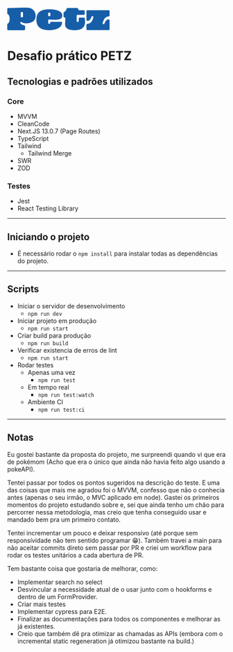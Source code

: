 ![Alt text](/public/images/logo-petz.svg)

# Desafio prático PETZ

## Tecnologias e padrões utilizados

### Core

- MVVM
- CleanCode
- Next.JS 13.0.7 (Page Routes)
- TypeScript
- Tailwind
  - Tailwind Merge
- SWR
- ZOD

### Testes

- Jest
- React Testing Library

***

## Iniciando o projeto

- É necessário rodar o `npm install` para instalar todas as dependências do projeto.

***

## Scripts

- Iniciar o servidor de desenvolvimento
  - `npm run dev`
- Iniciar projeto em produção
  - `npm run start`
- Criar build para produção
  - `npm run build`
- Verificar existencia de erros de lint
  - `npm run start`
- Rodar testes
  - Apenas uma vez
    - `npm run test`
  - Em tempo real
    - `npm run test:watch`
  - Ambiente CI
    - `npm run test:ci`

***

## Notas

Eu gostei bastante da proposta do projeto, me surpreendi quando vi que era de pokémom (Acho que era o único que ainda não havia feito algo usando a pokeAPI).

Tentei passar por todos os pontos sugeridos na descrição do teste. E uma das coisas que mais me agradou foi o MVVM, confesso que não o conhecia antes (apenas o seu irmão, o MVC aplicado em node). Gastei os primeiros momentos do projeto estudando sobre e, sei que ainda tenho um chão para percorrer nessa metodologia, mas creio que tenha conseguido usar e mandado bem pra um primeiro contato.

Tentei incrementar um pouco e deixar responsívo (até porque sem responsívidade não tem sentido programar 😁).
Também travei a main para não aceitar commits direto sem passar por PR e criei um workflow para rodar os testes unitários a cada abertura de PR.

Tem bastante coisa que gostaria de melhorar, como:

- Implementar search no select
- Desvincular a necessidade atual de o usar junto com o hookforms e dentro de um FormProvider.
- Criar mais testes
- Implementar cypress para E2E.
- Finalizar as documentações para todos os componentes e melhorar as já existentes.
- Creio que também dê pra otimizar as chamadas as APIs (embora com o incremental static regeneration já otimizou bastante na build.)
